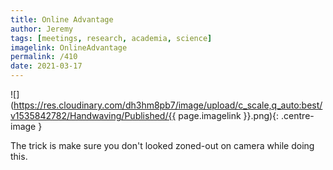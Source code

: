 ```yaml
---
title: Online Advantage
author: Jeremy
tags: [meetings, research, academia, science]
imagelink: OnlineAdvantage
permalink: /410
date: 2021-03-17
---
```


![](https://res.cloudinary.com/dh3hm8pb7/image/upload/c_scale,q_auto:best/v1535842782/Handwaving/Published/{{ page.imagelink }}.png){: .centre-image }

The trick is make sure you don't looked zoned-out on camera while doing this.
